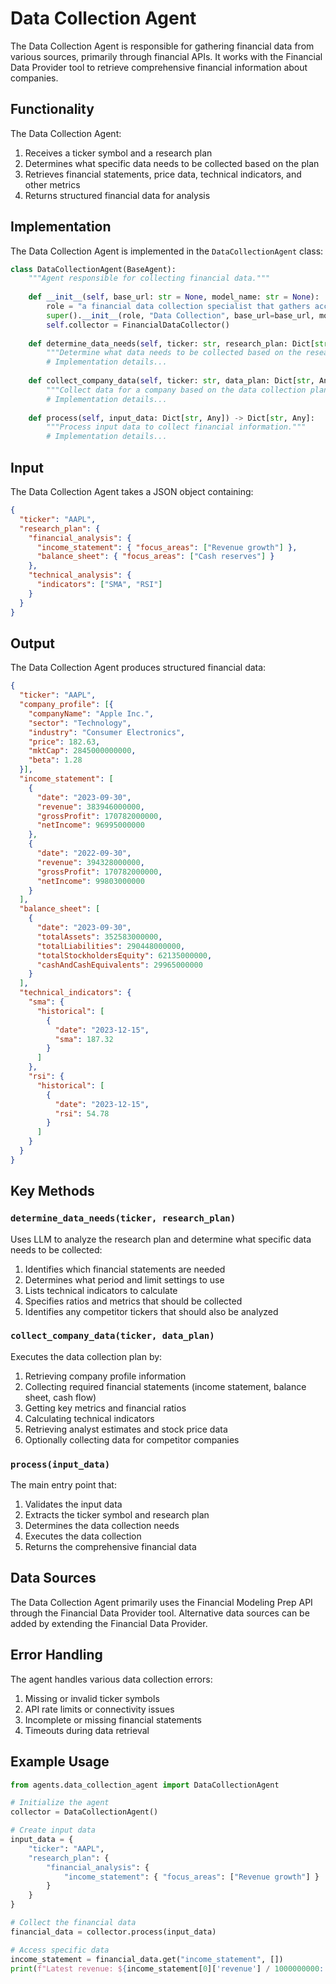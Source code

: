 # Data Collection Agent

The Data Collection Agent is responsible for gathering financial data from various sources, primarily through financial APIs. It works with the Financial Data Provider tool to retrieve comprehensive financial information about companies.

## Functionality

The Data Collection Agent:

1. Receives a ticker symbol and a research plan
2. Determines what specific data needs to be collected based on the plan
3. Retrieves financial statements, price data, technical indicators, and other metrics
4. Returns structured financial data for analysis

## Implementation

The Data Collection Agent is implemented in the `DataCollectionAgent` class:

```python
class DataCollectionAgent(BaseAgent):
    """Agent responsible for collecting financial data."""
    
    def __init__(self, base_url: str = None, model_name: str = None):
        role = "a financial data collection specialist that gathers accurate financial information"
        super().__init__(role, "Data Collection", base_url=base_url, model_name=model_name)
        self.collector = FinancialDataCollector()
    
    def determine_data_needs(self, ticker: str, research_plan: Dict[str, Any]) -> Dict[str, Any]:
        """Determine what data needs to be collected based on the research plan."""
        # Implementation details...
    
    def collect_company_data(self, ticker: str, data_plan: Dict[str, Any]) -> Dict[str, Any]:
        """Collect data for a company based on the data collection plan."""
        # Implementation details...
        
    def process(self, input_data: Dict[str, Any]) -> Dict[str, Any]:
        """Process input data to collect financial information."""
        # Implementation details...
```

## Input

The Data Collection Agent takes a JSON object containing:

```json
{
  "ticker": "AAPL",
  "research_plan": {
    "financial_analysis": {
      "income_statement": { "focus_areas": ["Revenue growth"] },
      "balance_sheet": { "focus_areas": ["Cash reserves"] }
    },
    "technical_analysis": {
      "indicators": ["SMA", "RSI"]
    }
  }
}
```

## Output

The Data Collection Agent produces structured financial data:

```json
{
  "ticker": "AAPL",
  "company_profile": [{
    "companyName": "Apple Inc.",
    "sector": "Technology",
    "industry": "Consumer Electronics",
    "price": 182.63,
    "mktCap": 2845000000000,
    "beta": 1.28
  }],
  "income_statement": [
    {
      "date": "2023-09-30",
      "revenue": 383946000000,
      "grossProfit": 170782000000,
      "netIncome": 96995000000
    },
    {
      "date": "2022-09-30",
      "revenue": 394328000000,
      "grossProfit": 170782000000,
      "netIncome": 99803000000
    }
  ],
  "balance_sheet": [
    {
      "date": "2023-09-30",
      "totalAssets": 352583000000,
      "totalLiabilities": 290448000000,
      "totalStockholdersEquity": 62135000000,
      "cashAndCashEquivalents": 29965000000
    }
  ],
  "technical_indicators": {
    "sma": {
      "historical": [
        {
          "date": "2023-12-15",
          "sma": 187.32
        }
      ]
    },
    "rsi": {
      "historical": [
        {
          "date": "2023-12-15",
          "rsi": 54.78
        }
      ]
    }
  }
}
```

## Key Methods

### `determine_data_needs(ticker, research_plan)`

Uses LLM to analyze the research plan and determine what specific data needs to be collected:

1. Identifies which financial statements are needed
2. Determines what period and limit settings to use
3. Lists technical indicators to calculate
4. Specifies ratios and metrics that should be collected
5. Identifies any competitor tickers that should also be analyzed

### `collect_company_data(ticker, data_plan)`

Executes the data collection plan by:

1. Retrieving company profile information
2. Collecting required financial statements (income statement, balance sheet, cash flow)
3. Getting key metrics and financial ratios
4. Calculating technical indicators
5. Retrieving analyst estimates and stock price data
6. Optionally collecting data for competitor companies

### `process(input_data)`

The main entry point that:

1. Validates the input data
2. Extracts the ticker symbol and research plan
3. Determines the data collection needs
4. Executes the data collection
5. Returns the comprehensive financial data

## Data Sources

The Data Collection Agent primarily uses the Financial Modeling Prep API through the Financial Data Provider tool. Alternative data sources can be added by extending the Financial Data Provider.

## Error Handling

The agent handles various data collection errors:

1. Missing or invalid ticker symbols
2. API rate limits or connectivity issues
3. Incomplete or missing financial statements
4. Timeouts during data retrieval

## Example Usage

```python
from agents.data_collection_agent import DataCollectionAgent

# Initialize the agent
collector = DataCollectionAgent()

# Create input data
input_data = {
    "ticker": "AAPL",
    "research_plan": {
        "financial_analysis": {
            "income_statement": { "focus_areas": ["Revenue growth"] }
        }
    }
}

# Collect the financial data
financial_data = collector.process(input_data)

# Access specific data
income_statement = financial_data.get("income_statement", [])
print(f"Latest revenue: ${income_statement[0]['revenue'] / 1000000000:.2f} billion")
```
